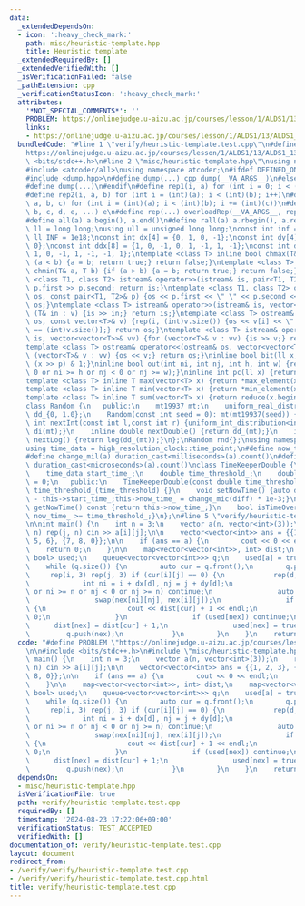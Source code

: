 ```yaml
---
data:
  _extendedDependsOn:
  - icon: ':heavy_check_mark:'
    path: misc/heuristic-template.hpp
    title: Heuristic template
  _extendedRequiredBy: []
  _extendedVerifiedWith: []
  _isVerificationFailed: false
  _pathExtension: cpp
  _verificationStatusIcon: ':heavy_check_mark:'
  attributes:
    '*NOT_SPECIAL_COMMENTS*': ''
    PROBLEM: https://onlinejudge.u-aizu.ac.jp/courses/lesson/1/ALDS1/13/ALDS1_13_B
    links:
    - https://onlinejudge.u-aizu.ac.jp/courses/lesson/1/ALDS1/13/ALDS1_13_B
  bundledCode: "#line 1 \"verify/heuristic-template.test.cpp\"\n#define PROBLEM \"\
    https://onlinejudge.u-aizu.ac.jp/courses/lesson/1/ALDS1/13/ALDS1_13_B\"\n\n#include\
    \ <bits/stdc++.h>\n#line 2 \"misc/heuristic-template.hpp\"\nusing namespace std;\n\
    #include <atcoder/all>\nusing namespace atcoder;\n#ifdef DEFINED_ONLY_IN_LOCAL\n\
    #include <dump.hpp>\n#define dump(...) cpp_dump(__VA_ARGS__)\n#else\n#undef dump\n\
    #define dump(...)\n#endif\n#define rep1(i, a) for (int i = 0; i < (int)(a); i++)\n\
    #define rep2(i, a, b) for (int i = (int)(a); i < (int)(b); i++)\n#define rep3(i,\
    \ a, b, c) for (int i = (int)(a); i < (int)(b); i += (int)(c))\n#define overloadRep(a,\
    \ b, c, d, e, ...) e\n#define rep(...) overloadRep(__VA_ARGS__, rep3, rep2, rep1)(__VA_ARGS__)\n\
    #define all(a) a.begin(), a.end()\n#define rall(a) a.rbegin(), a.rend()\nusing\
    \ ll = long long;\nusing ull = unsigned long long;\nconst int inf = 1e9;\nconst\
    \ ll INF = 1e18;\nconst int dx[4] = {0, 1, 0, -1};\nconst int dy[4] = {1, 0, -1,\
    \ 0};\nconst int ddx[8] = {1, 0, -1, 0, 1, -1, 1, -1};\nconst int ddy[8] = {0,\
    \ 1, 0, -1, 1, -1, -1, 1};\ntemplate <class T> inline bool chmax(T& a, T b) {if\
    \ (a < b) {a = b; return true;} return false;}\ntemplate <class T> inline bool\
    \ chmin(T& a, T b) {if (a > b) {a = b; return true;} return false;}\ntemplate\
    \ <class T1, class T2> istream& operator>>(istream& is, pair<T1, T2>& p) {is >>\
    \ p.first >> p.second; return is;}\ntemplate <class T1, class T2> ostream& operator<<(ostream&\
    \ os, const pair<T1, T2>& p) {os << p.first << \" \" << p.second << '\\n'; return\
    \ os;}\ntemplate <class T> istream& operator>>(istream& is, vector<T>& v) {for\
    \ (T& in : v) {is >> in;} return is;}\ntemplate <class T> ostream& operator<<(ostream&\
    \ os, const vector<T>& v) {rep(i, (int)v.size()) {os << v[i] << \" \\n\"[i + 1\
    \ == (int)v.size()];} return os;}\ntemplate <class T> istream& operator>>(istream&\
    \ is, vector<vector<T>>& vv) {for (vector<T>& v : vv) {is >> v;} return is;}\n\
    template <class T> ostream& operator<<(ostream& os, vector<vector<T>>& vv) {for\
    \ (vector<T>& v : vv) {os << v;} return os;}\ninline bool bit(ll x, int p) {return\
    \ (x >> p) & 1;}\ninline bool out(int ni, int nj, int h, int w) {return (ni <\
    \ 0 or ni >= h or nj < 0 or nj >= w);}\ninline int pc(ll x) {return __builtin_popcountll(x);}\n\
    template <class T> inline T max(vector<T> x) {return *max_element(x.begin(), x.end());}\n\
    template <class T> inline T min(vector<T> x) {return *min_element(x.begin(), x.end());}\n\
    template <class T> inline T sum(vector<T> x) {return reduce(x.begin(), x.end());}\n\
    class Random {\n   public:\n    mt19937 mt;\n    uniform_real_distribution<double>\
    \ dd_{0, 1.0};\n    Random(const int seed = 0): mt(mt19937(seed)) {}\n    inline\
    \ int nextInt(const int l,const int r) {uniform_int_distribution<int> di(l,r);return\
    \ di(mt);}\n    inline double nextDouble() {return dd_(mt);}\n    inline double\
    \ nextLog() {return log(dd_(mt));}\n};\nRandom rnd{};\nusing namespace chrono;\n\
    using time_data = high_resolution_clock::time_point;\n#define now_time high_resolution_clock::now()\n\
    #define change_mil(a) duration_cast<milliseconds>(a).count()\n#define change_mic(a)\
    \ duration_cast<microseconds>(a).count()\nclass TimeKeeperDouble {\n   private:\n\
    \    time_data start_time_;\n    double time_threshold_;\n    double now_time_\
    \ = 0;\n   public:\n    TimeKeeperDouble(const double time_threshold): start_time_(now_time),\
    \ time_threshold_(time_threshold) {}\n    void setNowTime() {auto diff = now_time\
    \ - this->start_time_;this->now_time_ = change_mic(diff) * 1e-3;}\n    double\
    \ getNowTime() const {return this->now_time_;}\n    bool isTimeOver() const {return\
    \ now_time_ >= time_threshold_;}\n};\n#line 5 \"verify/heuristic-template.test.cpp\"\
    \n\nint main() {\n    int n = 3;\n    vector a(n, vector<int>(3));\n    rep(i,\
    \ n) rep(j, n) cin >> a[i][j];\n\n    vector<vector<int>> ans = {{1, 2, 3}, {4,\
    \ 5, 6}, {7, 8, 0}};\n\n    if (ans == a) {\n        cout << 0 << endl;\n    \
    \    return 0;\n    }\n\n    map<vector<vector<int>>, int> dist;\n    map<vector<vector<int>>,\
    \ bool> used;\n    queue<vector<vector<int>>> q;\n    used[a] = true;\n    q.push(a);\n\
    \    while (q.size()) {\n        auto cur = q.front();\n        q.pop();\n   \
    \     rep(i, 3) rep(j, 3) if (cur[i][j] == 0) {\n            rep(d, 4) {\n   \
    \             int ni = i + dx[d], nj = j + dy[d];\n                if (ni < 0\
    \ or ni >= n or nj < 0 or nj >= n) continue;\n                auto nex = cur;\n\
    \                swap(nex[ni][nj], nex[i][j]);\n                if (nex == ans)\
    \ {\n                    cout << dist[cur] + 1 << endl;\n                    return\
    \ 0;\n                }\n                if (used[nex]) continue;\n          \
    \      dist[nex] = dist[cur] + 1;\n                used[nex] = true;\n       \
    \         q.push(nex);\n            }\n        }\n    }\n    return 0;\n}\n"
  code: "#define PROBLEM \"https://onlinejudge.u-aizu.ac.jp/courses/lesson/1/ALDS1/13/ALDS1_13_B\"\
    \n\n#include <bits/stdc++.h>\n#include \"misc/heuristic-template.hpp\"\n\nint\
    \ main() {\n    int n = 3;\n    vector a(n, vector<int>(3));\n    rep(i, n) rep(j,\
    \ n) cin >> a[i][j];\n\n    vector<vector<int>> ans = {{1, 2, 3}, {4, 5, 6}, {7,\
    \ 8, 0}};\n\n    if (ans == a) {\n        cout << 0 << endl;\n        return 0;\n\
    \    }\n\n    map<vector<vector<int>>, int> dist;\n    map<vector<vector<int>>,\
    \ bool> used;\n    queue<vector<vector<int>>> q;\n    used[a] = true;\n    q.push(a);\n\
    \    while (q.size()) {\n        auto cur = q.front();\n        q.pop();\n   \
    \     rep(i, 3) rep(j, 3) if (cur[i][j] == 0) {\n            rep(d, 4) {\n   \
    \             int ni = i + dx[d], nj = j + dy[d];\n                if (ni < 0\
    \ or ni >= n or nj < 0 or nj >= n) continue;\n                auto nex = cur;\n\
    \                swap(nex[ni][nj], nex[i][j]);\n                if (nex == ans)\
    \ {\n                    cout << dist[cur] + 1 << endl;\n                    return\
    \ 0;\n                }\n                if (used[nex]) continue;\n          \
    \      dist[nex] = dist[cur] + 1;\n                used[nex] = true;\n       \
    \         q.push(nex);\n            }\n        }\n    }\n    return 0;\n}"
  dependsOn:
  - misc/heuristic-template.hpp
  isVerificationFile: true
  path: verify/heuristic-template.test.cpp
  requiredBy: []
  timestamp: '2024-08-23 17:22:06+09:00'
  verificationStatus: TEST_ACCEPTED
  verifiedWith: []
documentation_of: verify/heuristic-template.test.cpp
layout: document
redirect_from:
- /verify/verify/heuristic-template.test.cpp
- /verify/verify/heuristic-template.test.cpp.html
title: verify/heuristic-template.test.cpp
---
```

